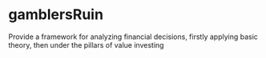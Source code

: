 # gamblersRuin
Provide a framework for analyzing financial decisions, firstly applying basic theory, then under the pillars of value investing
